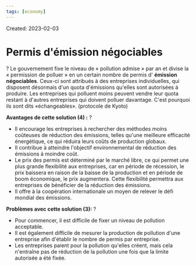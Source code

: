 ```yaml
---
tags: [economy]
---
```

Created: 2023-02-03

# Permis d'émission négociables
?
Le gouvernement fixe le niveau de « pollution admise » par an et divise la « permission de polluer » en un certain nombre de permis d' **émission négociables**. Ceux-ci sont attribués à des entreprises individuelles, qui disposent désormais d'un quota d'émissions qu'elles sont autorisées à produire. Les entreprises qui polluent moins peuvent vendre leur quota restant à d'autres entreprises qui doivent polluer davantage. C'est pourquoi ils sont dits «échangeables». (protocole de Kyoto)
<!--SR:!2024-02-24,232,250-->

**Avantages de cette solution (4) :**
?
- Il encourage les entreprises à rechercher des méthodes moins coûteuses de réduction des émissions, telles qu'une meilleure efficacité énergétique, ce qui réduira leurs coûts de production globaux.
-   Il contribue à atteindre l'objectif environnemental de réduction des émissions à moindre coût.
- Le prix des permis est déterminé par le marché libre, ce qui permet une plus grande flexibilité aux entreprises, car en période de récession, le prix baissera en raison de la baisse de la production et en période de boom économique, le prix augmentera. Cette flexibilité permettra aux entreprises de bénéficier de la réduction des émissions.
- Il offre à la coopération internationale un moyen de relever le défi mondial des émissions.
<!--SR:!2024-08-09,333,250-->

**Problèmes avec cette solution (3):**
?
- Pour commencer, il est difficile de fixer un niveau de pollution acceptable.
- Il est également difficile de mesurer la production de pollution d'une entreprise afin d'établir le nombre de permis par entreprise.
- Les entreprises paient pour la pollution qu'elles créent, mais cela n'entraîne pas de réduction de la pollution une fois que la limite autorisée a été fixée.
<!--SR:!2023-11-15,66,230-->

